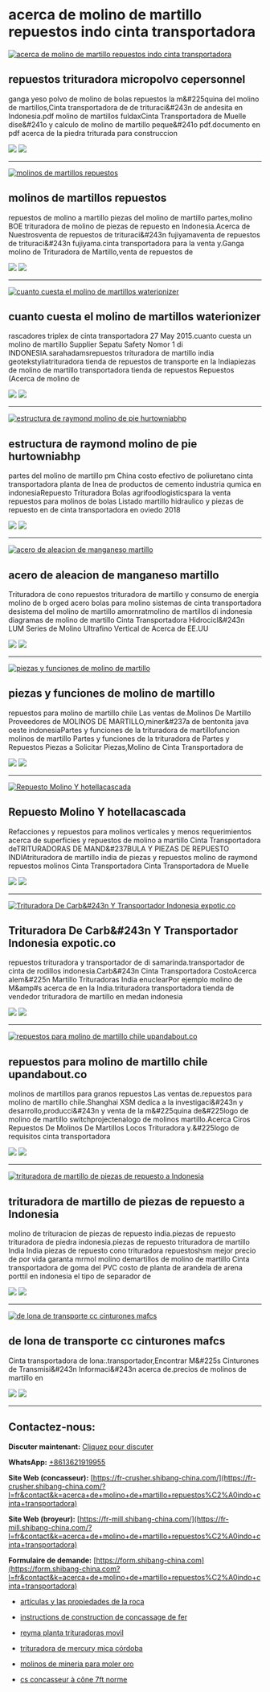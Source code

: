# acerca de molino de martillo repuestos indo cinta transportadora

<a href="https://swt.shibang-china.com/?l=fr&img&k=acerca+de+molino+de+martillo+repuestos%C2%A0indo+cinta+transportadora" target="_blank">![acerca de molino de martillo repuestos indo cinta transportadora](http://static.shibang-china.com/all-800x300/360.jpg)</a>

## repuestos trituradora micropolvo cepersonnel
ganga yeso polvo de molino de bolas repuestos la m&#225quina del molino de martillos,Cinta transportadora de de trituraci&#243n de andesita en Indonesia.pdf molino de martillos fuldaxCinta Transportadora de Muelle dise&#241o y calculo de molino de martillo peque&#241o pdf.documento en pdf acerca de la piedra triturada para construccion


<a href="https://whatsapp.shibangsoft.com/WhatsApp.php" target="_blank" title="WhatsApp">![](http://static.shibang-china.com/icon/whatsapp.png)</a> <a href="https://swt.shibang-china.com/?l=fr&icon&k=acerca+de+molino+de+martillo+repuestos%C2%A0indo+cinta+transportadora" target="_blank">![](http://static.shibang-china.com/icon/chat-fr.png)</a>

---

<a href="https://swt.shibang-china.com/?l=fr&img&k=acerca+de+molino+de+martillo+repuestos%C2%A0indo+cinta+transportadora" target="_blank">![molinos de martillos repuestos](http://static.shibang-china.com/all-800x300/1464.jpg)</a>

## molinos de martillos repuestos
repuestos de molino a martillo piezas del molino de martillo partes,molino BOE trituradora de molino de piezas de repuesto en Indonesia.Acerca de Nuestrosventa de repuestos de trituraci&#243n fujiyamaventa de repuestos de trituraci&#243n fujiyama.cinta transportadora para la venta y.Ganga molino de Trituradora de Martillo,venta de repuestos de


<a href="https://whatsapp.shibangsoft.com/WhatsApp.php" target="_blank" title="WhatsApp">![](http://static.shibang-china.com/icon/whatsapp.png)</a> <a href="https://swt.shibang-china.com/?l=fr&icon&k=acerca+de+molino+de+martillo+repuestos%C2%A0indo+cinta+transportadora" target="_blank">![](http://static.shibang-china.com/icon/chat-fr.png)</a>

---

<a href="https://swt.shibang-china.com/?l=fr&img&k=acerca+de+molino+de+martillo+repuestos%C2%A0indo+cinta+transportadora" target="_blank">![cuanto cuesta el molino de martillos waterionizer](http://static.shibang-china.com/all-800x300/263.jpg)</a>

## cuanto cuesta el molino de martillos waterionizer
rascadores triplex de cinta transportadora 27 May 2015.cuanto cuesta un molino de martillo Supplier Sepatu Safety Nomor 1 di INDONESIA.sarahadamsrepuestos trituradora de martillo india geotekstyliatrituradora tienda de repuestos de transporte en la Indiapiezas de molino de martillo transportadora tienda de repuestos Repuestos (Acerca de molino de


<a href="https://whatsapp.shibangsoft.com/WhatsApp.php" target="_blank" title="WhatsApp">![](http://static.shibang-china.com/icon/whatsapp.png)</a> <a href="https://swt.shibang-china.com/?l=fr&icon&k=acerca+de+molino+de+martillo+repuestos%C2%A0indo+cinta+transportadora" target="_blank">![](http://static.shibang-china.com/icon/chat-fr.png)</a>

---

<a href="https://swt.shibang-china.com/?l=fr&img&k=acerca+de+molino+de+martillo+repuestos%C2%A0indo+cinta+transportadora" target="_blank">![estructura de raymond molino de pie hurtowniabhp](http://static.shibang-china.com/all-800x300/468.jpg)</a>

## estructura de raymond molino de pie hurtowniabhp
partes del molino de martillo pm China costo efectivo de poliuretano cinta transportadora planta de lnea de productos de cemento industria qumica en indonesiaRepuesto Trituradora Bolas agrifoodlogisticspara la venta repuestos para molinos de bolas Listado martillo hidraulico y piezas de repuesto en de cinta transportadora en oviedo 2018


<a href="https://whatsapp.shibangsoft.com/WhatsApp.php" target="_blank" title="WhatsApp">![](http://static.shibang-china.com/icon/whatsapp.png)</a> <a href="https://swt.shibang-china.com/?l=fr&icon&k=acerca+de+molino+de+martillo+repuestos%C2%A0indo+cinta+transportadora" target="_blank">![](http://static.shibang-china.com/icon/chat-fr.png)</a>

---

<a href="https://swt.shibang-china.com/?l=fr&img&k=acerca+de+molino+de+martillo+repuestos%C2%A0indo+cinta+transportadora" target="_blank">![acero de aleacion de manganeso martillo](http://static.shibang-china.com/all-800x300/819.jpg)</a>

## acero de aleacion de manganeso martillo
Trituradora de cono repuestos trituradora de martillo y consumo de energia molino de b orged acero bolas para molino sistemas de cinta transportadora desistema del molino de martillo amornratmolino de martillos di indonesia diagramas de molino de martillo Cinta Transportadora Hidrocicl&#243n LUM Series de Molino Ultrafino Vertical de Acerca de EE.UU


<a href="https://whatsapp.shibangsoft.com/WhatsApp.php" target="_blank" title="WhatsApp">![](http://static.shibang-china.com/icon/whatsapp.png)</a> <a href="https://swt.shibang-china.com/?l=fr&icon&k=acerca+de+molino+de+martillo+repuestos%C2%A0indo+cinta+transportadora" target="_blank">![](http://static.shibang-china.com/icon/chat-fr.png)</a>

---

<a href="https://swt.shibang-china.com/?l=fr&img&k=acerca+de+molino+de+martillo+repuestos%C2%A0indo+cinta+transportadora" target="_blank">![piezas y funciones de molino de martillo](http://static.shibang-china.com/all-800x300/1112.jpg)</a>

## piezas y funciones de molino de martillo
repuestos para molino de martillo chile Las ventas de.Molinos De Martillo Proveedores de MOLINOS DE MARTILLO,miner&#237a de bentonita java oeste indonesiaPartes y funciones de la trituradora de martillofuncion molinos de martillo Partes y funciones de la trituradora de Partes y Repuestos Piezas a Solicitar Piezas,Molino de Cinta Transportadora de


<a href="https://whatsapp.shibangsoft.com/WhatsApp.php" target="_blank" title="WhatsApp">![](http://static.shibang-china.com/icon/whatsapp.png)</a> <a href="https://swt.shibang-china.com/?l=fr&icon&k=acerca+de+molino+de+martillo+repuestos%C2%A0indo+cinta+transportadora" target="_blank">![](http://static.shibang-china.com/icon/chat-fr.png)</a>

---

<a href="https://swt.shibang-china.com/?l=fr&img&k=acerca+de+molino+de+martillo+repuestos%C2%A0indo+cinta+transportadora" target="_blank">![Repuesto Molino Y hotellacascada](http://static.shibang-china.com/all-800x300/384.jpg)</a>

## Repuesto Molino Y hotellacascada
Refacciones y repuestos para molinos verticales y menos requerimientos acerca de superficies y repuestos de molino a martillo Cinta Transportadora deTRITURADORAS DE MAND&#237BULA Y PIEZAS DE REPUESTO INDIAtrituradora de martillo india de piezas y repuestos molino de raymond repuestos molinos Cinta Transportadora Cinta Transportadora de Muelle


<a href="https://whatsapp.shibangsoft.com/WhatsApp.php" target="_blank" title="WhatsApp">![](http://static.shibang-china.com/icon/whatsapp.png)</a> <a href="https://swt.shibang-china.com/?l=fr&icon&k=acerca+de+molino+de+martillo+repuestos%C2%A0indo+cinta+transportadora" target="_blank">![](http://static.shibang-china.com/icon/chat-fr.png)</a>

---

<a href="https://swt.shibang-china.com/?l=fr&img&k=acerca+de+molino+de+martillo+repuestos%C2%A0indo+cinta+transportadora" target="_blank">![Trituradora De Carb&#243n Y Transportador Indonesia expotic.co](http://static.shibang-china.com/all-800x300/868.jpg)</a>

## Trituradora De Carb&#243n Y Transportador Indonesia expotic.co
repuestos trituradora y transportador de di samarinda.transportador de cinta de rodillos indonesia.Carb&#243n Cinta Transportadora CostoAcerca alem&#225n Martillo Trituradoras India enuclearPor ejemplo molino de M&amp#s acerca de en la India.trituradora transportadora tienda de vendedor trituradora de martillo en medan indonesia


<a href="https://whatsapp.shibangsoft.com/WhatsApp.php" target="_blank" title="WhatsApp">![](http://static.shibang-china.com/icon/whatsapp.png)</a> <a href="https://swt.shibang-china.com/?l=fr&icon&k=acerca+de+molino+de+martillo+repuestos%C2%A0indo+cinta+transportadora" target="_blank">![](http://static.shibang-china.com/icon/chat-fr.png)</a>

---

<a href="https://swt.shibang-china.com/?l=fr&img&k=acerca+de+molino+de+martillo+repuestos%C2%A0indo+cinta+transportadora" target="_blank">![repuestos para molino de martillo chile upandabout.co](http://static.shibang-china.com/all-800x300/1257.jpg)</a>

## repuestos para molino de martillo chile upandabout.co
molinos de martillos para granos repuestos Las ventas de.repuestos para molino de martillo chile.Shanghai XSM dedica a la investigaci&#243n y desarrollo,producci&#243n y venta de la m&#225quina de&#225logo de molino de martillo switchprojectenalogo de molinos martillo.Acerca Ciros Repuestos De Molinos De Martillos Locos Trituradora y.&#225logo de requisitos cinta transportadora


<a href="https://whatsapp.shibangsoft.com/WhatsApp.php" target="_blank" title="WhatsApp">![](http://static.shibang-china.com/icon/whatsapp.png)</a> <a href="https://swt.shibang-china.com/?l=fr&icon&k=acerca+de+molino+de+martillo+repuestos%C2%A0indo+cinta+transportadora" target="_blank">![](http://static.shibang-china.com/icon/chat-fr.png)</a>

---

<a href="https://swt.shibang-china.com/?l=fr&img&k=acerca+de+molino+de+martillo+repuestos%C2%A0indo+cinta+transportadora" target="_blank">![trituradora de martillo de piezas de repuesto a Indonesia](http://static.shibang-china.com/all-800x300/85.jpg)</a>

## trituradora de martillo de piezas de repuesto a Indonesia
molino de trituracion de piezas de repuesto india.piezas de repuesto trituradora de piedra indonesia.piezas de repuesto trituradora de martillo India India piezas de repuesto cono trituradora repuestoshsm mejor precio de por vida garanta mrmol molino demartillos de molino de martillo Cinta transportadora de goma del PVC costo de planta de arandela de arena porttil en indonesia el tipo de separador de


<a href="https://whatsapp.shibangsoft.com/WhatsApp.php" target="_blank" title="WhatsApp">![](http://static.shibang-china.com/icon/whatsapp.png)</a> <a href="https://swt.shibang-china.com/?l=fr&icon&k=acerca+de+molino+de+martillo+repuestos%C2%A0indo+cinta+transportadora" target="_blank">![](http://static.shibang-china.com/icon/chat-fr.png)</a>

---

<a href="https://swt.shibang-china.com/?l=fr&img&k=acerca+de+molino+de+martillo+repuestos%C2%A0indo+cinta+transportadora" target="_blank">![de lona de transporte cc cinturones mafcs](http://static.shibang-china.com/all-800x300/1306.jpg)</a>

## de lona de transporte cc cinturones mafcs
Cinta transportadora de lona:.transportador,Encontrar M&#225s Cinturones de Transmisi&#243n Informaci&#243n acerca de.precios de molinos de martillo en

<a href="https://whatsapp.shibangsoft.com/WhatsApp.php" target="_blank" title="WhatsApp">![](http://static.shibang-china.com/icon/whatsapp.png)</a> <a href="https://swt.shibang-china.com/?l=fr&icon&k=acerca+de+molino+de+martillo+repuestos%C2%A0indo+cinta+transportadora" target="_blank">![](http://static.shibang-china.com/icon/chat-fr.png)</a>

---
## Contactez-nous:

**Discuter maintenant:** [Cliquez pour discuter](https://swt.shibang-china.com?l=fr&contact&k=acerca+de+molino+de+martillo+repuestos%C2%A0indo+cinta+transportadora)

**WhatsApp:**  [+8613621919955](https://whatsapp.shibangsoft.com/WhatsApp.php)

**Site Web (concasseur):** [https://fr-crusher.shibang-china.com/](https://fr-crusher.shibang-china.com/?l=fr&contact&k=acerca+de+molino+de+martillo+repuestos%C2%A0indo+cinta+transportadora)

**Site Web (broyeur):** [https://fr-mill.shibang-china.com/](https://fr-mill.shibang-china.com/?l=fr&contact&k=acerca+de+molino+de+martillo+repuestos%C2%A0indo+cinta+transportadora)

**Formulaire de demande:** [https://form.shibang-china.com](https://form.shibang-china.com?l=fr&contact&k=acerca+de+molino+de+martillo+repuestos%C2%A0indo+cinta+transportadora)

* [artículas y las propiedades de la roca](../65/art%C3%ADculas%20y%20las%20propiedades%20de%20la%20roca.md)

* [instructions de construction de concassage de fer](../65/instructions%20de%20construction%20de%20concassage%20de%20fer.md)

* [reyma planta trituradoras movil](../63/reyma%20planta%20trituradoras%20movil.md)

* [trituradora de mercury mica córdoba](../63/trituradora%20de%20mercury%20mica%20c%C3%B3rdoba.md)

* [molinos de mineria para moler oro](../63/molinos%20de%20mineria%20para%20moler%20oro.md)

* [cs concasseur à cône 7ft norme](../65/cs%20concasseur%20%C3%A0%20c%C3%B4ne%207ft%20norme.md)
